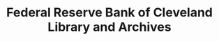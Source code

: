 ---
layout: repo
title: "Federal Reserve Bank of Cleveland Library and Archives"
id: 386
permalink: repos/386/
---